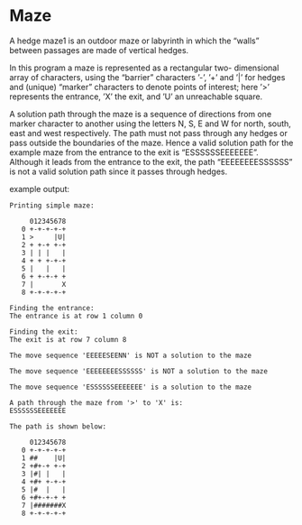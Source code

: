 # Maze

A hedge maze1 is an outdoor maze or labyrinth in which the “walls” between passages are made of vertical hedges.

In this program a maze is represented as a rectangular two- dimensional array of characters, using the “barrier” 
characters ’-’, ’+’ and ’|’ for hedges and (unique) “marker” characters to denote points of interest; here ’>’ 
represents the entrance, ’X’ the exit, and ’U’ an unreachable square.

A solution path through the maze is a sequence of directions from one marker character to another using the 
letters N, S, E and W for north, south, east and west respectively. The path must not pass through any hedges 
or pass outside the boundaries of the maze. Hence a valid solution path for the example maze from the entrance 
to the exit is “ESSSSSSEEEEEEE”. Although it leads from the entrance to the exit, the path “EEEEEEEESSSSSS” is 
not a valid solution path since it passes through hedges.

example output:

```
Printing simple maze:
              
     012345678
   0 +-+-+-+-+
   1 >     |U|
   2 + +-+ +-+
   3 | | |   |
   4 + + +-+-+
   5 |   |   |
   6 + +-+-+ +
   7 |       X
   8 +-+-+-+-+

Finding the entrance:
The entrance is at row 1 column 0

Finding the exit:
The exit is at row 7 column 8

The move sequence 'EEEEESEENN' is NOT a solution to the maze

The move sequence 'EEEEEEEESSSSSS' is NOT a solution to the maze

The move sequence 'ESSSSSSEEEEEEE' is a solution to the maze

A path through the maze from '>' to 'X' is: 
ESSSSSSEEEEEEE

The path is shown below: 
              
     012345678
   0 +-+-+-+-+
   1 ##    |U|
   2 +#+-+ +-+
   3 |#| |   |
   4 +#+ +-+-+
   5 |#  |   |
   6 +#+-+-+ +
   7 |#######X
   8 +-+-+-+-+
```
